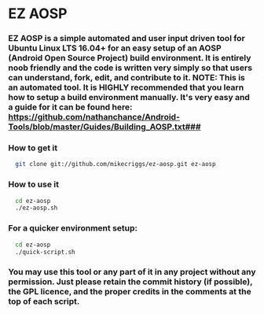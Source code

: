 # EZ AOSP

### EZ AOSP is a simple automated and user input driven tool for Ubuntu Linux LTS 16.04+ for an easy setup of an AOSP (Android Open Source Project) build environment. It is entirely noob friendly and the code is written very simply so that users can understand, fork, edit, and contribute to it. NOTE: This is an automated tool. It is HIGHLY recommended that you learn how to setup a build environment manually. It's very easy and a guide for it can be found here: https://github.com/nathanchance/Android-Tools/blob/master/Guides/Building_AOSP.txt###

### How to get it ###
```bash
  git clone git://github.com/mikecriggs/ez-aosp.git ez-aosp
```

### How to use it ###
```bash
  cd ez-aosp
  ./ez-aosp.sh
```
### For a quicker environment setup: ###
```bash
  cd ez-aosp
  ./quick-script.sh
```

### You may use this tool or any part of it in any project without any permission. Just please retain the commit history (if possible), the GPL licence, and the proper credits in the comments at the top of each script. ###

